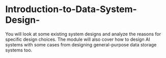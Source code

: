 # Introduction-to-Data-System-Design-
You will look at some existing system designs and analyze the reasons for specific design choices. The module will also cover how to design AI systems with some cases from designing general-purpose data storage systems too. 
